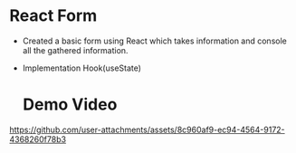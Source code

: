 # React Form

- Created a basic form using React which takes information and console all the gathered information.
- Implementation Hook(useState)

  # Demo Video


https://github.com/user-attachments/assets/8c960af9-ec94-4564-9172-4368260f78b3


